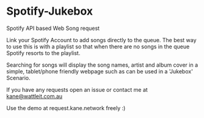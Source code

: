 # Spotify-Jukebox
Spotify API based Web Song request 

Link your Spotify Account to add songs directly to the queue. 
The best way to use this is with a playlist so that when there
are no songs in the queue Spotify resorts to the playlist.

Searching for songs will display the song names, artist and album
cover in a simple, tablet/phone friendly webpage such as can be 
used in a 'Jukebox' Scenario.

If you have any requests open an issue or contact me at kane@wattleit.com.au

Use the demo at request.kane.network freely :) 
